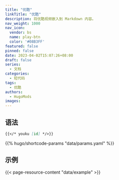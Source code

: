 ```yaml
---
title: "优酷"
linkTitle: "优酷"
description: 将优酷视频嵌入到 Markdown 内容。
nav_weight: 1000
nav_icon:
  vendor: bs
  name: play-btn
  color: '#08B3FF'
featured: false
pinned: false
date: 2023-04-02T15:07:26+08:00
draft: false
series:
  - 文档
categories:
  - 短代码
tags:
  - 优酷
authors:
  - HugoMods
images:
---
```


## 语法

```markdown
{{</* youku [id] */>}}
```

{{% hugo/shortcode-params "data/params.yaml" %}}

## 示例

{{< page-resource-content "data/example" >}}
